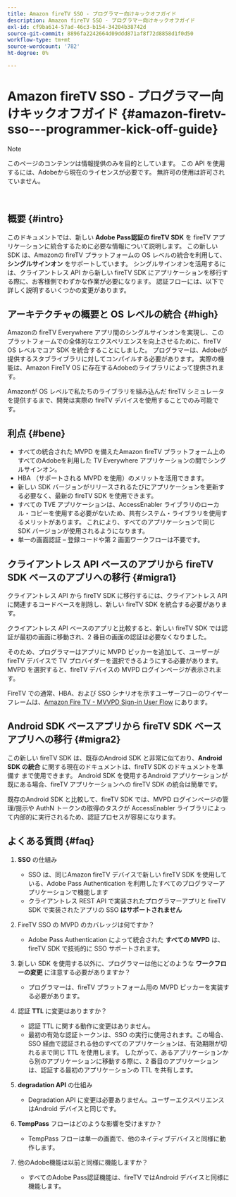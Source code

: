 ```yaml
---
title: Amazon fireTV SSO - プログラマー向けキックオフガイド
description: Amazon fireTV SSO - プログラマー向けキックオフガイド
exl-id: cf9ba614-57ad-46c3-b154-34204b38742d
source-git-commit: 8896fa2242664d09ddd871af8f72d8858d1f0d50
workflow-type: tm+mt
source-wordcount: '782'
ht-degree: 0%

---
```


# Amazon fireTV SSO - プログラマー向けキックオフガイド {#amazon-firetv-sso---programmer-kick-off-guide}

>[!NOTE]
>
>このページのコンテンツは情報提供のみを目的としています。 この API を使用するには、Adobeから現在のライセンスが必要です。 無許可の使用は許可されていません。

</br>

## 概要 {#intro}

このドキュメントでは、新しい **Adobe Pass認証の fireTV SDK** を fireTV アプリケーションに統合するために必要な情報について説明します。 この新しい SDK は、Amazonの fireTV プラットフォームの OS レベルの統合を利用して、**シングルサインオン** をサポートしています。 シングルサインオンを活用するには、クライアントレス API から新しい fireTV SDK にアプリケーションを移行する際に、お客様側でわずかな作業が必要になります。 認証フローには、以下で詳しく説明するいくつかの変更があります。

## アーキテクチャの概要と OS レベルの統合 {#high}

Amazonの fireTV Everywhere アプリ間のシングルサインオンを実現し、このプラットフォームでの全体的なエクスペリエンスを向上させるために、fireTV OS レベルでコア SDK を統合することにしました。 プログラマーは、Adobeが提供するスタブライブラリに対してコンパイルする必要があります。 実際の機能は、Amazon FireTV OS に存在するAdobeのライブラリによって提供されます。

Amazonが OS レベルで私たちのライブラリを組み込んだ fireTV シミュレータを提供するまで、開発は実際の fireTV デバイスを使用することでのみ可能です。

## 利点 {#bene}

* すべての統合された MVPD を備えたAmazon fireTV プラットフォーム上のすべてのAdobeを利用した TV Everywhere アプリケーションの間でシングルサインオン。
* HBA （サポートされる MVPD を使用）のメリットを活用できます。
* 新しい SDK バージョンがリリースされるたびにアプリケーションを更新する必要なく、最新の fireTV SDK を使用できます。
* すべての TVE アプリケーションは、AccessEnabler ライブラリのローカル・コピーを使用する必要がないため、共有システム・ライブラリを使用するメリットがあります。 これにより、すべてのアプリケーションで同じ SDK バージョンが使用されるようになります。
* 単一の画面認証 – 登録コードや第 2 画面ワークフローは不要です。

## クライアントレス API ベースのアプリから fireTV SDK ベースのアプリへの移行 {#migra1}

クライアントレス API から fireTV SDK に移行するには、クライアントレス API に関連するコードベースを削除し、新しい fireTV SDK を統合する必要があります。

クライアントレス API ベースのアプリと比較すると、新しい fireTV SDK では認証が最初の画面に移動され、2 番目の画面の認証は必要なくなりました。

そのため、プログラマーはアプリに MVPD ピッカーを追加して、ユーザーが fireTV デバイスで TV プロバイダーを選択できるようにする必要があります。 MVPD を選択すると、fireTV デバイスの MVPD ログインページが表示されます。

FireTV での通常、HBA、および SSO シナリオを示すユーザーフローのワイヤーフレームは、[Amazon Fire TV - MVVPD Sign-in User Flow](https://xd.adobe.com/view/9058288e-4b67-43a1-9d5b-5f76ede6c51e/) にあります。

## Android SDK ベースアプリから fireTV SDK ベースアプリへの移行 {#migra2}

この新しい fireTV SDK は、既存のAndroid SDK と非常に似ており、**Android SDK の統合** に関する現在のドキュメントは、fireTV SDK のドキュメントを準備す <!--http://tve.helpdocsonline.com/android-technical-overview--> まで使用できます。 Android SDK を使用するAndroid アプリケーションが既にある場合、fireTV アプリケーションへの fireTV SDK の統合は簡単です。

既存のAndroid SDK と比較して、fireTV SDK では、MVPD ログインページの管理/提示や AuthN トークンの取得のタスクが AccessEnabler ライブラリによって内部的に実行されるため、認証プロセスが容易になります。

## よくある質問 {#faq}

1. **SSO** の仕組み

   * SSO は、同じAmazon fireTV デバイスで新しい fireTV SDK を使用している、Adobe Pass Authentication を利用したすべてのプログラマーアプリケーションで機能します
   * クライアントレス REST API で実装されたプログラマーアプリと fireTV SDK で実装されたアプリの SSO **はサポートされません**

1. FireTV SSO の MVPD のカバレッジは何ですか？

   * Adobe Pass Authentication によって統合された **すべての MVPD** は、fireTV SDK で技術的に SSO サポートされます。

1. 新しい SDK を使用する以外に、プログラマーは他にどのような **ワークフローの変更** に注意する必要がありますか？

   * プログラマーは、fireTV プラットフォーム用の MVPD ピッカーを実装する必要があります。

1. 認証 **TTL** に変更はありますか？

   * 認証 TTL に関する動作に変更はありません。
   * 最初の有効な認証トークンは、SSO の実行に使用されます。この場合、SSO 経由で認証される他のすべてのアプリケーションは、有効期限が切れるまで同じ TTL を使用します。 したがって、あるアプリケーションから別のアプリケーションに移動する際に、2 番目のアプリケーションは、認証する最初のアプリケーションの TTL を共有します。

1. **degradation API** の仕組み

   * Degradation API に変更は必要ありません。ユーザーエクスペリエンスはAndroid デバイスと同じです。

1. **TempPass** フローはどのような影響を受けますか？

   * TempPass フローは単一の画面で、他のネイティブデバイスと同様に動作します。

1. 他のAdobe機能は以前と同様に機能しますか？

   * すべてのAdobe Pass認証機能は、fireTV ではAndroid デバイスと同様に機能します。
